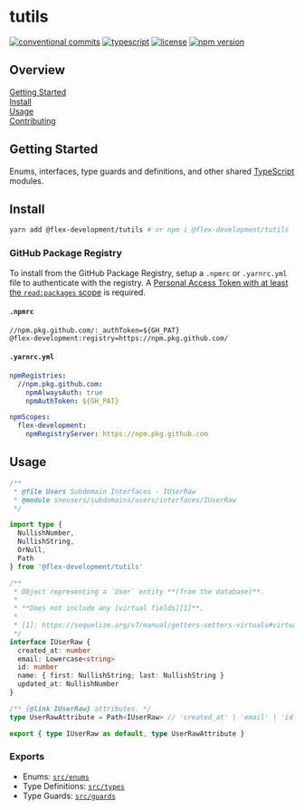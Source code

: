 # tutils

[![conventional commits](https://img.shields.io/badge/conventional%20commits-1.0.0-yellow.svg)](https://conventionalcommits.org)
[![typescript](https://badgen.net/badge/-/typescript?color=2a72bc&icon=typescript&label)](https://typescriptlang.org)
[![license](https://img.shields.io/github/license/flex-development/loadenv.svg)](LICENSE)
[![npm version](https://img.shields.io/npm/v/@flex-development/tutils.svg?style=flat)](https://npmjs.com/package/@flex-development/tutils)

## Overview

[Getting Started](#getting-started)\
[Install](#install)\
[Usage](#usage)\
[Contributing](CONTRIBUTING.md)

## Getting Started

Enums, interfaces, type guards and definitions, and other shared [TypeScript][1]
modules.

## Install

```zsh
yarn add @flex-development/tutils # or npm i @flex-development/tutils
```

### GitHub Package Registry

To install from the GitHub Package Registry, setup a `.npmrc` or `.yarnrc.yml`
file to authenticate with the registry. A [Personal Access Token with at least
the `read:packages` scope][2] is required.

#### `.npmrc`

```utf-8
//npm.pkg.github.com/:_authToken=${GH_PAT}
@flex-development:registry=https://npm.pkg.github.com/
```

#### `.yarnrc.yml`

```yaml
npmRegistries:
  //npm.pkg.github.com:
    npmAlwaysAuth: true
    npmAuthToken: ${GH_PAT}

npmScopes:
  flex-development:
    npmRegistryServer: https://npm.pkg.github.com
```

## Usage

```typescript
/**
 * @file Users Subdomain Interfaces - IUserRaw
 * @module sneusers/subdomains/users/interfaces/IUserRaw
 */

import type {
  NullishNumber,
  NullishString,
  OrNull,
  Path
} from '@flex-development/tutils'

/**
 * Object representing a `User` entity **(from the database)**.
 *
 * **Does not include any [virtual fields][1]**.
 *
 * [1]: https://sequelize.org/v7/manual/getters-setters-virtuals#virtual-fields
 */
interface IUserRaw {
  created_at: number
  email: Lowercase<string>
  id: number
  name: { first: NullishString; last: NullishString }
  updated_at: NullishNumber
}

/** {@link IUserRaw} attributes. */
type UserRawAttribute = Path<IUserRaw> // 'created_at' | 'email' | 'id' | 'name' | 'name.first' | 'name.last' | 'updated_at'

export { type IUserRaw as default, type UserRawAttribute }
```

### Exports

- Enums: [`src/enums`](src/enums/index.ts)
- Type Definitions: [`src/types`](src/types/index.ts)
- Type Guards: [`src/guards`](src/guards/index.ts)

[1]: https://typescriptlang.org
[2]: https://docs.github.com/en/packages/learn-github-packages/about-permissions-for-github-packages#about-scopes-and-permissions-for-package-registries
